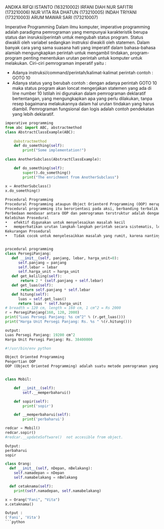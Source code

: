 ANDIKA RIFQI ISTANTO (163210002)
IRFANI DIAH NUR SAFITRI (173210006)
NUR VITA RIA DHATUN (173210005)
INDAH TRIYANI (173210003)
ARUM MAWAR SARI (173210007)

Imperative Programming
Dalam ilmu komputer, imperative programming adalah paradigma pemrograman yang mempunyai karakteristik berupa status dan insruksi/perintah untuk mengubah status program. Status diwakili oleh variabel sedangkan instruksi diwakili oleh statemen. Dalam banyak cara yang sama suasana hati yang imperatif dalam bahasa-bahasa alamiah mengungkapkan perintah untuk mengambil tindakan, program-program penting menentukan urutan perintah untuk komputer untuk melakukan.
Ciri-ciri pemrograman imperatif yaitu :
- Adanya instruksi/command/perintah/kalimat-kalimat perintah contoh : GOTO 10
- Adanya status yang berubah contoh : dengan adanya perintah GOTO 10 maka status program akan loncat mengerjakan statemen yang ada di line number 10 Istilah ini digunakan dalam pemrograman deklaratif bertentangan, yang mengungkapkan apa yang perlu dilakukan, tanpa resep bagaimana melakukannya dalam hal urutan tindakan yang harus diambil. Pemrograman fungsional dan logis adalah contoh pendekatan yang lebih deklaratif.

```python
imperative programming
from abc import ABC, abstractmethod
class AbstractClassExample(ABC):
    
    @abstractmethod
    def do_something(self):
        print("Some implementation!")
        
class AnotherSubclass(AbstractClassExample):

    def do_something(self):
        super().do_something()
        print("The enrichment from AnotherSubclass")
        
x = AnotherSubclass()
x.do_something()

Procedural Programming
Procedural Programming ataupun Object Orienterd Programming (OOP) merupakan bentuk struktur data dari algoritma pemrograman. Object Oriented Programming (OOP) adalah suatu metode pemrograman yang berbasiskan pada objek, secara singkat pengertian dari OOP adalah koleksi objek yang saling berinteraksi dan saling memberikan informasi satu dengan yang lainnya. Pemrograman Terstruktur adalah suatu proses untuk mengimplementasikan urutan langkah untuk menyelesaikan suatu masalah dalam bentuk program.
Procedural programming itu berorientasi pada aksi, berbanding terbalik dengan OOP yang berorientasi terhadap objek.
Perbedaan mendasar antara OOP dan pemrograman terstruktur adalah dengan menggunakan OOP maka dalam melakukan pemecahan suatu masalah kita tidak melihat bagaimana cara menyelesaikan suatu masalah tersebut (terstruktur) tetapi objek-objek apa yang dapat melakukan pemecahan masalah tersebut. Sedangkan untuk pemrograman terstruktur,  menggunakan prosedur/tata cara yang teratur untuk mengoperasikan data struktur.
Kelebihan Prosedural
•   efektif digunakan untuk menyelesaikan masalah kecil
•   memperhatikan urutan langkah-langkah perintah secara sistematis, logis , dan tersusun berdasarkan algoritma yang sederhana
Kekurangan Prosedural
•   Tidak cocok untuk menyelesaikkan masalah yang rumit, karena nantinya akan kesulitan menemukan solusi permasalahan ketika terjadi eror.


procedural programming
class PersegiPanjang:
   def __init__(self, panjang, lebar, harga_unit=0):
      self.panjang = panjang
      self.lebar = lebar
      self.harga_unit = harga_unit
   def get_keliling(self):
       return 2 * (self.panjang + self.lebar)
   def get_luas(self):
       return self.panjang * self.lebar
   def hitung(self):
      luas = self.get_luas()
      return luas * self.harga_unit
# breadth = 120 cm, length = 160 cm, 1 cm^2 = Rs 2000
r = PersegiPanjang(160, 120, 2000)
print("Luas Persegi Panjang: %s cm^2" % (r.get_luas()))
print("Harga Unit Persegi Panjang: Rs. %s " %(r.hitung()))

output:
Luas Persegi Panjang: 19200 cm^2
Harga Unit Persegi Panjang: Rs. 38400000

#!/usr/bin/env python

Object Oriented Programming
Pengertian OOP
OOP (Object Oriented Programming) adalah suatu metode pemrograman yang berorientasi kepada objek. Tujuan dari OOP diciptakan adalah untuk mempermudah pengembangan program dengan cara mengikuti model yang telah ada di kehidupan sehari-hari. Jadi setiap bagian dari suatu permasalahan adalah objek, nah objek itu sendiri merupakan gabungan dari beberapa objek yang lebih kecil lagi. Saya ambil contoh Pesawat, Pesawat adalah sebuah objek. Pesawat itu sendiri terbentuk dari beberapa objek yang lebih kecil lagi seperti mesin, roda, baling-baling, kursi, dll. Pesawat sebagai objek yang terbentuk dari objek-objek yang lebih kecil saling berhubungan, berinteraksi, berkomunikasi dan saling mengirim pesan kepada objek-objek yang lainnya. Begitu juga dengan program, sebuah objek yang besar dibentuk dari beberapa objek yang lebih kecil, objek-objek itu saling berkomunikasi, dan saling berkirim pesan kepada objek yang lain.


class Mobil:

    def __init__(self):
        self.__memperbaharui()

    def sopir(self):
        print('sopir')

    def __memperbaharui(self):
        print('perbaharui')

redcar = Mobil()
redcar.sopir()
#redcar.__updateSoftware()  not accesible from object.

Output:
perbaharui
sopir

class Orang:
  def __init__(self, nDepan, nBelakang):
    self.namadepan = nDepan
    self.namabelakang = nBelakang

  def cetaknama(self):
    print(self.namadepan, self.namabelakang)

x = Orang("Fani", "Vita")
x.cetaknama()

Output :
('Fani', 'Vita')
```python